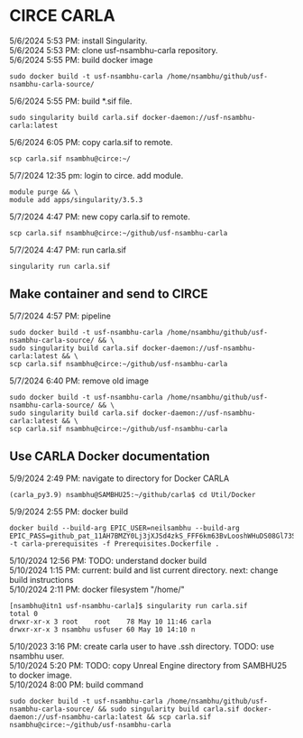 # CIRCE CARLA
5/6/2024 5:53 PM: install Singularity.  
5/6/2024 5:53 PM: clone usf-nsambhu-carla repository.  
5/6/2024 5:55 PM: build docker image  
```
sudo docker build -t usf-nsambhu-carla /home/nsambhu/github/usf-nsambhu-carla-source/
```
5/6/2024 5:55 PM: build \*.sif file.  
```
sudo singularity build carla.sif docker-daemon://usf-nsambhu-carla:latest
```
5/6/2024 6:05 PM: copy carla.sif to remote.  
```
scp carla.sif nsambhu@circe:~/
```
5/7/2024 12:35 pm: login to circe. add module.  
```
module purge && \
module add apps/singularity/3.5.3
```
5/7/2024 4:47 PM: new copy carla.sif to remote.  
```
scp carla.sif nsambhu@circe:~/github/usf-nsambhu-carla
```
5/7/2024 4:47 PM: run carla.sif
```
singularity run carla.sif
```
## Make container and send to CIRCE
5/7/2024 4:57 PM: pipeline
```
sudo docker build -t usf-nsambhu-carla /home/nsambhu/github/usf-nsambhu-carla-source/ && \
sudo singularity build carla.sif docker-daemon://usf-nsambhu-carla:latest && \
scp carla.sif nsambhu@circe:~/github/usf-nsambhu-carla
```
5/7/2024 6:40 PM: remove old image
```
sudo docker build -t usf-nsambhu-carla /home/nsambhu/github/usf-nsambhu-carla-source/ && \
sudo singularity build carla.sif docker-daemon://usf-nsambhu-carla:latest && \
scp carla.sif nsambhu@circe:~/github/usf-nsambhu-carla
```
## Use CARLA Docker documentation
5/9/2024 2:49 PM: navigate to directory for Docker CARLA
```
(carla_py3.9) nsambhu@SAMBHU25:~/github/carla$ cd Util/Docker
```
5/9/2024 2:55 PM: docker build
```
docker build --build-arg EPIC_USER=neilsambhu --build-arg EPIC_PASS=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 -t carla-prerequisites -f Prerequisites.Dockerfile .
```
5/10/2024 12:56 PM: TODO: understand docker build  
5/10/2024 1:15 PM: current: build and list current directory. 
next: change build instructions  
5/10/2024 2:11 PM: docker filesystem "/home/"
```
[nsambhu@itn1 usf-nsambhu-carla]$ singularity run carla.sif 
total 0
drwxr-xr-x 3 root    root    78 May 10 11:46 carla
drwxr-xr-x 3 nsambhu usfuser 60 May 10 14:10 n
```
5/10/2023 3:16 PM: create carla user to have .ssh directory. TODO: use nsambhu user.  
5/10/2024 5:20 PM: TODO: copy Unreal Engine directory from SAMBHU25 to docker image.  
5/10/2024 8:00 PM: build command
```
sudo docker build -t usf-nsambhu-carla /home/nsambhu/github/usf-nsambhu-carla-source/ && sudo singularity build carla.sif docker-daemon://usf-nsambhu-carla:latest && scp carla.sif nsambhu@circe:~/github/usf-nsambhu-carla
```